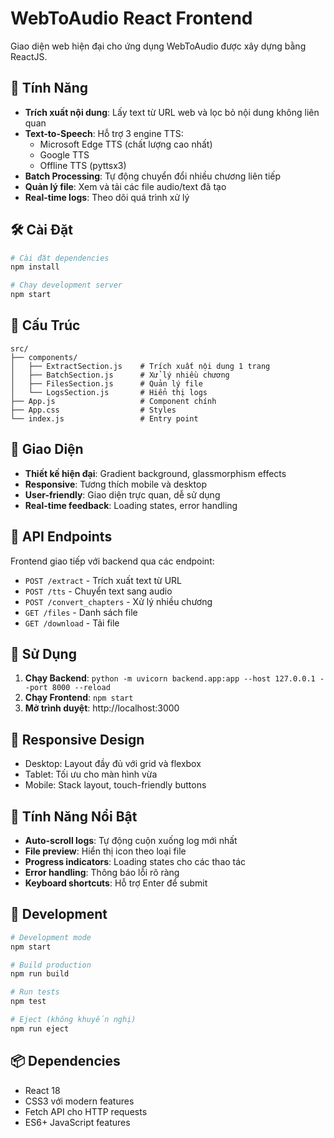 # WebToAudio React Frontend

Giao diện web hiện đại cho ứng dụng WebToAudio được xây dựng bằng ReactJS.

## 🚀 Tính Năng

- **Trích xuất nội dung**: Lấy text từ URL web và lọc bỏ nội dung không liên quan
- **Text-to-Speech**: Hỗ trợ 3 engine TTS:
  - Microsoft Edge TTS (chất lượng cao nhất)
  - Google TTS
  - Offline TTS (pyttsx3)
- **Batch Processing**: Tự động chuyển đổi nhiều chương liên tiếp
- **Quản lý file**: Xem và tải các file audio/text đã tạo
- **Real-time logs**: Theo dõi quá trình xử lý

## 🛠️ Cài Đặt

```bash
# Cài đặt dependencies
npm install

# Chạy development server
npm start
```

## 📁 Cấu Trúc

```
src/
├── components/
│   ├── ExtractSection.js    # Trích xuất nội dung 1 trang
│   ├── BatchSection.js      # Xử lý nhiều chương
│   ├── FilesSection.js      # Quản lý file
│   └── LogsSection.js       # Hiển thị logs
├── App.js                   # Component chính
├── App.css                  # Styles
└── index.js                 # Entry point
```

## 🎨 Giao Diện

- **Thiết kế hiện đại**: Gradient background, glassmorphism effects
- **Responsive**: Tương thích mobile và desktop
- **User-friendly**: Giao diện trực quan, dễ sử dụng
- **Real-time feedback**: Loading states, error handling

## 🔧 API Endpoints

Frontend giao tiếp với backend qua các endpoint:

- `POST /extract` - Trích xuất text từ URL
- `POST /tts` - Chuyển text sang audio
- `POST /convert_chapters` - Xử lý nhiều chương
- `GET /files` - Danh sách file
- `GET /download` - Tải file

## 🚀 Sử Dụng

1. **Chạy Backend**: `python -m uvicorn backend.app:app --host 127.0.0.1 --port 8000 --reload`
2. **Chạy Frontend**: `npm start`
3. **Mở trình duyệt**: http://localhost:3000

## 📱 Responsive Design

- Desktop: Layout đầy đủ với grid và flexbox
- Tablet: Tối ưu cho màn hình vừa
- Mobile: Stack layout, touch-friendly buttons

## 🎯 Tính Năng Nổi Bật

- **Auto-scroll logs**: Tự động cuộn xuống log mới nhất
- **File preview**: Hiển thị icon theo loại file
- **Progress indicators**: Loading states cho các thao tác
- **Error handling**: Thông báo lỗi rõ ràng
- **Keyboard shortcuts**: Hỗ trợ Enter để submit

## 🔄 Development

```bash
# Development mode
npm start

# Build production
npm run build

# Run tests
npm test

# Eject (không khuyến nghị)
npm run eject
```

## 📦 Dependencies

- React 18
- CSS3 với modern features
- Fetch API cho HTTP requests
- ES6+ JavaScript features
